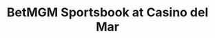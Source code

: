 ---
title: "BetMGM Sportsbook at Casino del Mar"
url: /san-juan/betmgm-sportsbook-at-casino-del-mar/
shop: bookmaker
---